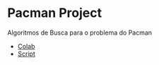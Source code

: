 # Pacman Project
Algoritmos de Busca para o problema do Pacman
- [Colab](https://colab.research.google.com/drive/1XNOrkf_nB8CULxg-Y7ZWHaXWPHG-zDib#scrollTo=IO4OCrwTspUa)
- [Script](./pacmanSearch.py)

